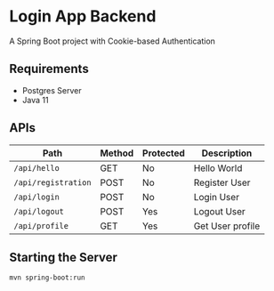 # Login App Backend

A Spring Boot project with Cookie-based Authentication

## Requirements
* Postgres Server
* Java 11

## APIs
| Path                | Method | Protected | Description      |
|---------------------|--------|-----------|------------------|
| `/api/hello`        | GET    | No        | Hello World      |
| `/api/registration` | POST   | No        | Register User    |
| `/api/login`        | POST   | No        | Login User       |
| `/api/logout`       | POST   | Yes       | Logout User      |
| `/api/profile`      | GET    | Yes       | Get User profile |

## Starting the Server
```
mvn spring-boot:run
```
